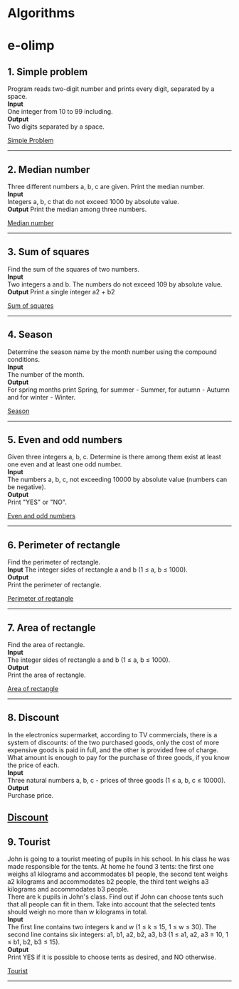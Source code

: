 # Algorithms

# e-olimp

## 1. Simple problem  
Program reads two-digit number and prints every digit, separated by a space.  
**Input**  
One integer from 10 to 99 including.  
**Output**  
Two digits separated by a space.

[Simple Problem](https://www.e-olymp.com/en/contests/19163/problems/205600)

---

## 2. Median number  
Three different numbers a, b, c are given. Print the median number.  
**Input**  
Integers a, b, c that do not exceed 1000 by absolute value.  
**Output**
Print the median among three numbers.

[Median number](https://www.e-olymp.com/en/contests/19163/problems/205601)

---

## 3. Sum of squares  
Find the sum of the squares of two numbers.  
**Input**  
Two integers a and b. The numbers do not exceed 109 by absolute value.  
**Output**
Print a single integer a2 + b2

[Sum of squares](https://www.e-olymp.com/en/contests/19163/problems/205602)

---

## 4. Season  
Determine the season name by the month number using the compound conditions.  
**Input**  
The number of the month.  
**Output**  
For spring months print Spring, for summer - Summer, for autumn - Autumn and for winter - Winter.

[Season](https://www.e-olymp.com/en/contests/19163/problems/205603)

---

## 5. Even and odd numbers  
Given three integers a, b, c. Determine is there among them exist at least one even and at least one odd number.  
**Input**  
The numbers a, b, c, not exceeding 10000 by absolute value (numbers can be negative).  
**Output**  
Print "YES" or "NO".

[Even and odd numbers](https://www.e-olymp.com/en/contests/19163/problems/205604)

---

## 6. Perimeter of rectangle  
Find the perimeter of rectangle.  
**Input**
The integer sides of rectangle a and b (1 ≤ a, b ≤ 1000).  
**Output**  
Print the perimeter of rectangle.

[Perimeter of regtangle](https://www.e-olymp.com/en/contests/19163/problems/205605)

---

## 7. Area of rectangle  
Find the area of rectangle.  
**Input**  
The integer sides of rectangle a and b (1 ≤ a, b ≤ 1000).  
**Output**  
Print the area of rectangle.

[Area of rectangle](https://www.e-olymp.com/en/contests/19163/problems/205606)

--- 

## 8. Discount  
In the electronics supermarket, according to TV commercials, there is a system of discounts: of the two purchased goods, only the cost of more expensive goods is paid in full, and the other is provided free of charge. What amount is enough to pay for the purchase of three goods, if you know the price of each.  
**Input**  
Three natural numbers a, b, c - prices of three goods (1 ≤ a, b, c ≤ 10000).  
**Output**  
Purchase price.  

[Discount](https://www.e-olymp.com/en/contests/19183/problems/205778)
---

## 9. Tourist  
John is going to a tourist meeting of pupils in his school. In his class he was made responsible for the tents. At home he found 3 tents: the first one weighs a1 kilograms and accommodates b1 people, the second tent weighs a2 kilograms and accommodates b2 people, the third tent weighs a3 kilograms and accommodates b3 people.  
There are k pupils in John's class. Find out if John can choose tents such that all people can fit in them. Take into account that the selected tents should weigh no more than w kilograms in total.  
**Input**  
The first line contains two integers k and w (1 ≤ k ≤ 15, 1 ≤ w ≤ 30). The second line contains six integers: a1, b1, a2, b2, a3, b3 (1 ≤ a1, a2, a3 ≤ 10, 1 ≤ b1, b2, b3 ≤ 15).  
**Output**  
Print YES if it is possible to choose tents as desired, and NO otherwise.  

[Tourist](https://www.e-olymp.com/en/contests/19183/problems/205774)

---


